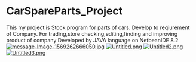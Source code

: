 # CarSpareParts_Project
This my project is Stock program for parts of cars. Develop to reqiurement of Company.
For trading,store checking,editing,finding and improving product of company
Developed by JAVA language on NetbeanIDE 8.2
[![message-Image-1569262666050.jpg](https://i.postimg.cc/NjRLy8gZ/message-Image-1569262666050.jpg)](https://postimg.cc/185y2qVK)
[![Untitled.png](https://i.postimg.cc/x13GJpSb/Untitled.png)](https://postimg.cc/5XjQD3yx)
[![Untitled2.png](https://i.postimg.cc/LXcg0jpp/Untitled2.png)](https://postimg.cc/5YmtXYy7)
[![Untitled3.png](https://i.postimg.cc/W4tDN5pV/Untitled3.png)](https://postimg.cc/Mc2Ztbj3)
